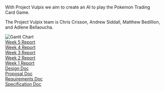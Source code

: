 With Project Vulpix we aim to create an AI to play the Pokemon Trading Card Game.

The Project Vulpix team is
Chris Crisson, Andrew Siddall, Matthew Bedillion, and Adlene Bellaoucha.

![Gantt Chart](https://seniorprojectptcg.github.io/Vulpix/assets/Vulpix_Gantt.JPG)  
[Week 5 Report](https://seniorprojectptcg.github.io/Vulpix/assets/ProjectVulpixWk5.pdf)  
[Week 4 Report](https://seniorprojectptcg.github.io/Vulpix/assets/ProjectVulpixWk4.pdf)    
[Week 3 Report](https://seniorprojectptcg.github.io/Vulpix/assets/ProjectVulpixWk3.pdf)  
[Week 2 Report](https://seniorprojectptcg.github.io/Vulpix/assets/ProjectVulpixWk2.pdf)  
[Week 1 Report](https://seniorprojectptcg.github.io/Vulpix/assets/ProjectVulpixWk1.pdf)  
[Design Doc](https://seniorprojectptcg.github.io/Vulpix/assets/DesignDoc.pdf)  
[Proposal Doc](https://seniorprojectptcg.github.io/Vulpix/assets/ProposalDoc.pdf)  
[Requirements Doc](https://seniorprojectptcg.github.io/Vulpix/assets/RequirementsDoc.pdf)  
[Specification Doc](https://seniorprojectptcg.github.io/Vulpix/assets/SpecificationDoc.pdf)  

